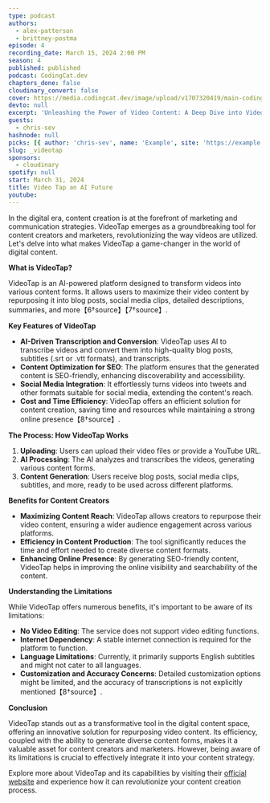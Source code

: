 ```yaml
---
type: podcast
authors:
  - alex-patterson
  - brittney-postma
episode: 4
recording_date: March 15, 2024 2:00 PM
season: 4
published: published
podcast: CodingCat.dev
chapters_done: false
cloudinary_convert: false
cover: https://media.codingcat.dev/image/upload/v1707320419/main-codingcatdev-photo/4_video-tap.png
devto: null
excerpt: 'Unleashing the Power of Video Content: A Deep Dive into VideoTap'
guests:
  - chris-sev
hashnode: null
picks: [{ author: 'chris-sev', name: 'Example', site: 'https://example.com' }]
slug: _videotap
sponsors:
  - cloudinary
spotify: null
start: March 31, 2024
title: Video Tap an AI Future
youtube:
---
```


In the digital era, content creation is at the forefront of marketing and communication strategies. VideoTap emerges as a groundbreaking tool for content creators and marketers, revolutionizing the way videos are utilized. Let's delve into what makes VideoTap a game-changer in the world of digital content.

**What is VideoTap?**

VideoTap is an AI-powered platform designed to transform videos into various content forms. It allows users to maximize their video content by repurposing it into blog posts, social media clips, detailed descriptions, summaries, and more【6†source】【7†source】.

**Key Features of VideoTap**

- **AI-Driven Transcription and Conversion**: VideoTap uses AI to transcribe videos and convert them into high-quality blog posts, subtitles (.srt or .vtt formats), and transcripts.
- **Content Optimization for SEO**: The platform ensures that the generated content is SEO-friendly, enhancing discoverability and accessibility.
- **Social Media Integration**: It effortlessly turns videos into tweets and other formats suitable for social media, extending the content's reach.
- **Cost and Time Efficiency**: VideoTap offers an efficient solution for content creation, saving time and resources while maintaining a strong online presence【8†source】.

**The Process: How VideoTap Works**

1. **Uploading**: Users can upload their video files or provide a YouTube URL.
2. **AI Processing**: The AI analyzes and transcribes the videos, generating various content forms.
3. **Content Generation**: Users receive blog posts, social media clips, subtitles, and more, ready to be used across different platforms.

**Benefits for Content Creators**

- **Maximizing Content Reach**: VideoTap allows creators to repurpose their video content, ensuring a wider audience engagement across various platforms.
- **Efficiency in Content Production**: The tool significantly reduces the time and effort needed to create diverse content formats.
- **Enhancing Online Presence**: By generating SEO-friendly content, VideoTap helps in improving the online visibility and searchability of the content.

**Understanding the Limitations**

While VideoTap offers numerous benefits, it's important to be aware of its limitations:

- **No Video Editing**: The service does not support video editing functions.
- **Internet Dependency**: A stable internet connection is required for the platform to function.
- **Language Limitations**: Currently, it primarily supports English subtitles and might not cater to all languages.
- **Customization and Accuracy Concerns**: Detailed customization options might be limited, and the accuracy of transcriptions is not explicitly mentioned【8†source】.

**Conclusion**

VideoTap stands out as a transformative tool in the digital content space, offering an innovative solution for repurposing video content. Its efficiency, coupled with the ability to generate diverse content forms, makes it a valuable asset for content creators and marketers. However, being aware of its limitations is crucial to effectively integrate it into your content strategy.

Explore more about VideoTap and its capabilities by visiting their [official website](https://videotap.com/) and experience how it can revolutionize your content creation process.
